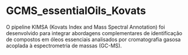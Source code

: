 # GCMS_essentialOils_Kovats
O pipeline KIMSA (Kovats Index and Mass Spectral Annotation) foi desenvolvido para integrar abordagens complementares de identificação de compostos em óleos essenciais analisados por cromatografia gasosa acoplada à espectrometria de massas (GC-MS).

